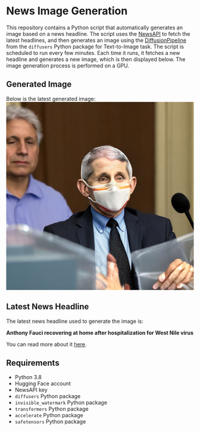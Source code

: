 # News Image Generation
This repository contains a Python script that automatically generates an image based on a news headline. The script uses the [NewsAPI](https://newsapi.org/) to fetch the latest headlines, and then generates an image using the [DiffusionPipeline](https://github.com/huggingface/diffusers) from the `diffusers` Python package for Text-to-Image task.
The script is scheduled to run every few minutes. Each time it runs, it fetches a new headline and generates a new image, which is then displayed below. The image generation process is performed on a GPU.

## Generated Image
Below is the latest generated image:
![Generated Image](image.png)

## Latest News Headline
The latest news headline used to generate the image is:

**Anthony Fauci recovering at home after hospitalization for West Nile virus**

You can read more about it [here](https://news.google.com/rss/articles/CBMijgFBVV95cUxPbkl5WVlFRmZnOW9jSDFsTWNoZDQ3RUNmM1V5YW5kVlQ3RU01NU42X1dwRERnd1hHUHloRWVWODdBVG51Z0FVMldQQTNZVFdtTXpsX0Z6V3V6anFVYnVqc1gxQTAwOHE3Q19iWWpaajdSR2R0bU5sblgzcW83LWdkZlBIV01GX2ZKOE9fV2tR?oc=5).

## Requirements
- Python 3.8
- Hugging Face account
- NewsAPI key
- `diffusers` Python package
- `invisible_watermark` Python package
- `transformers` Python package
- `accelerate` Python package
- `safetensors` Python package
